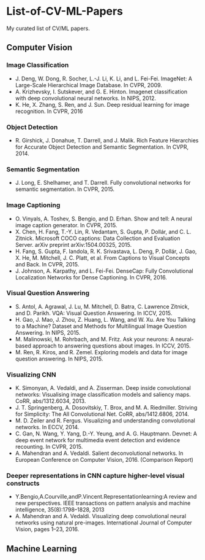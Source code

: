 # List-of-CV-ML-Papers
My curated list of CV/ML papers.

## Computer Vision
### Image Classification
- J. Deng, W. Dong, R. Socher, L.-J. Li, K. Li, and L. Fei-Fei. ImageNet: A Large-Scale Hierarchical Image Database. In CVPR, 2009.
- A. Krizhevsky, I. Sutskever, and G. E. Hinton. Imagenet classification with deep convolutional neural networks. In NIPS, 2012.
- K. He, X. Zhang, S. Ren, and J. Sun. Deep residual learning for image recognition. In CVPR, 2016

### Object Detection
- R. Girshick, J. Donahue, T. Darrell, and J. Malik. Rich Feature Hierarchies for Accurate Object Detection and Semantic Segmentation. In CVPR, 2014.

### Semantic Segmentation
- J. Long, E. Shelhamer, and T. Darrell. Fully convolutional networks for semantic segmentation. In CVPR, 2015.

### Image Captioning
- O. Vinyals, A. Toshev, S. Bengio, and D. Erhan. Show and tell: A neural image caption generator. In CVPR, 2015.
- X. Chen, H. Fang, T.-Y. Lin, R. Vedantam, S. Gupta, P. Dollár, and C. L. Zitnick. Microsoft COCO captions: Data Collection and Evaluation Server. arXiv preprint arXiv:1504.00325, 2015.
- H. Fang, S. Gupta, F. Iandola, R. K. Srivastava, L. Deng, P. Dollár, J. Gao, X. He, M. Mitchell, J. C. Platt, et al. From Captions to Visual Concepts and Back. In CVPR, 2015.
- J. Johnson, A. Karpathy, and L. Fei-Fei. DenseCap: Fully Convolutional Localization Networks for Dense Captioning. In CVPR, 2016.

### Visual Question Answering
- S. Antol, A. Agrawal, J. Lu, M. Mitchell, D. Batra, C. Lawrence Zitnick, and D. Parikh. VQA: Visual Question Answering. In ICCV, 2015.
- H. Gao, J. Mao, J. Zhou, Z. Huang, L. Wang, and W. Xu. Are You Talking to a Machine? Dataset and Methods for Multilingual Image Question Answering. In NIPS, 2015.
- M. Malinowski, M. Rohrbach, and M. Fritz. Ask your neurons: A neural-based approach to answering questions about images. In ICCV, 2015.
- M. Ren, R. Kiros, and R. Zemel. Exploring models and data for image question answering. In NIPS, 2015.

### Visualizing CNN
- K. Simonyan, A. Vedaldi, and A. Zisserman. Deep inside convolutional networks: Visualising image classification models and saliency maps. CoRR, abs/1312.6034, 2013.
- J. T. Springenberg, A. Dosovitskiy, T. Brox, and M. A. Riedmiller. Striving for Simplicity: The All Convolutional Net. CoRR, abs/1412.6806, 2014.
- M. D. Zeiler and R. Fergus. Visualizing and understanding convolutional networks. In ECCV, 2014.
- C. Gan, N. Wang, Y. Yang, D.-Y. Yeung, and A. G. Hauptmann. Devnet: A deep event network for multimedia event detection and evidence recounting. In CVPR, 2015.
- A. Mahendran and A. Vedaldi. Salient deconvolutional networks. In European Conference on Computer Vision, 2016. (Comparison Report)

### Deeper representations in CNN capture higher-level visual constructs
- Y.Bengio,A.Courville,andP.Vincent.Representationlearning:A review and new perspectives. IEEE transactions on pattern analysis and machine intelligence, 35(8):1798–1828, 2013
- A. Mahendran and A. Vedaldi. Visualizing deep convolutional neural networks using natural pre-images. International Journal of Computer
Vision, pages 1–23, 2016.

## Machine Learning
